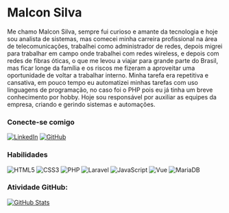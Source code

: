 # Malcon Silva
Me chamo Malcon Silva, sempre fui curioso e amante da tecnologia e hoje sou analista de sistemas, mas comecei minha carreira profissional na área de telecomunicações, trabalhei como administrador de redes, depois migrei para trabalhar em campo onde trabalhei com redes wireless, e depois com redes de fibras óticas, o que me levou a viajar para grande parte do Brasil, mas ficar longe da família e os riscos me fizeram a aproveitar uma oportunidade de voltar a trabalhar interno. Minha tarefa era repetitiva e cansativa, em pouco tempo eu automatizei minhas tarefas com uso linguagens de programação, no caso foi o PHP pois eu já tinha um breve conhecimento por hobby. Hoje sou responsável por auxiliar as equipes da empresa, criando e gerindo sistemas e automações. 

### Conecte-se comigo
[![LinkedIn](https://img.shields.io/badge/LinkedIn-000?style=for-the-badge&logo=linkedin&logoColor=0E76A8)](https://www.linkedin.com/in/malcon-v-silva/)
[![GitHub](https://img.shields.io/badge/GitHub-100000?style=for-the-badge&logo=github&logoColor=white)](https://github.com/malconvsilva)


### Habilidades
![HTML5](https://img.shields.io/badge/HTML-000?style=for-the-badge&logo=html5&logoColor=30A3DC)
![CSS3](https://img.shields.io/badge/CSS3-000?style=for-the-badge&logo=css3&logoColor=E94D5F)
![PHP](https://img.shields.io/badge/PHP-777BB4?style=for-the-badge&logo=php&logoColor=white)
![Laravel](https://img.shields.io/badge/laravel-%23FF2D20.svg?style=for-the-badge&logo=laravel&logoColor=white)
![JavaScript](https://img.shields.io/badge/JavaScript-F7DF1E?style=for-the-badge&logo=javascript&logoColor=black)
![Vue](https://img.shields.io/badge/vuejs-%2335495e.svg?style=for-the-badge&logo=vuedotjs&logoColor=%234FC08D)
![MariaDB](https://img.shields.io/badge/MariaDB-003545?style=for-the-badge&logo=mariadb&logoColor=white)

### Atividade GitHub:

[![GitHub Stats](https://github-readme-stats.vercel.app/api?username=malconvsilva&theme=transparent&bg_color=000&border_color=30A3DC&show_icons=true&icon_color=DA5B0B&title_color=264CE4&text_color=38BDAE)](https://github.com/malconvsilva)
